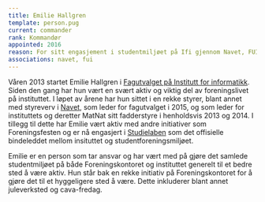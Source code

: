 ```yaml
---
title: Emilie Hallgren
template: person.pug
current: commander
rank: Kommandør
appointed: 2016
reason: For sitt engasjement i studentmiljøet på Ifi gjennom Navet, FUI, og flere fadderstyrer tildeles Emilie Hallgren tittelen Kommandør av Hennes Majestet Keiserpingvinen den Fornemmes orden.
associations: navet, fui
---
```


Våren 2013 startet Emilie Hallgren i [Fagutvalget på Institutt for informatikk](http://fui.ifi.uio.no/). Siden den gang har hun vært en svært aktiv og viktig del av foreningslivet på instituttet. I løpet av årene har hun sittet i en rekke styrer, blant annet med styreverv i [Navet](https://ifinavet.no/), som leder for fagutvalget i 2015, og som leder for instituttets og deretter MatNat sitt fadderstyre i henholdsvis 2013 og 2014. I tillegg til dette har Emilie vært aktiv med andre initiativer som Foreningsfesten og er nå engasjert i [Studielaben](https://www.mn.uio.no/ifi/studier/ressurser/studielaben/) som det offisielle bindeleddet mellom insituttet og studentforeningsmiljøet.

Emilie er en person som tar ansvar og har vært med på gjøre det samlede studentmiljøet på både Foreningskontoret og instituttet generelt til et bedre sted å være aktiv. Hun står bak en rekke initiativ på Foreningskontoret for å gjøre det til et hyggeligere sted å være. Dette inkluderer blant annet juleverksted og cava-fredag.
